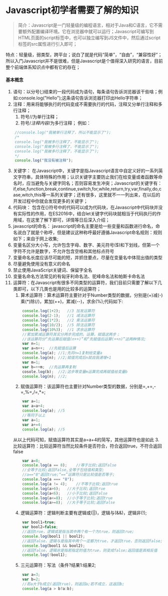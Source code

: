 # Javascript初学者需要了解的知识
>简介：Javascript是一门轻量级的编程语言，相对于Java和C语言，它不需要额外配置编译环境。它在浏览器中就可以运行；Javascript可编写到HTML页面的script标签中，也可以独立编写到JS文件中，然后通过script标签的src属性进行引入即可；

特点：轻量级，弱类型，跨平台；说白了就是代码“简单”，“自由”，“兼容性好”；所以入门Javascript并不是很难，但是Javascript是个值得深入研究的语言，目前整个前端体系知识点中都有它的存在；

#### 基本概念
1. 语句：以分号(;)结束的一段代码成为语句，每条语句告诉浏览器该干些啥；例如:console.log("Hello");这条语句告诉浏览器打印出Hello字符串；
2. 注释：用来将能够执行的代码变成不需要执行的代码，注释又分单行注释和多行注释；
    1. 符号//为单行注释；
    2. 符号/*注释内容*/为多行注释；
例如：
```javascript
    //console.log("我被单行注释了，所以不能显示了");
    /*
    console.log("我被多行注释了，不能显示了");
    console.log("我被多行注释了，不能显示了");
    console.log("我被多行注释了，不能显示了");
    */
    console.log("我没有被注释");
```
3. 关键字：
在Javascript中，关键字是指Javascript语言中自定义好的一系列英文字符串，具体特殊的作用；认识关键字主要防止我们在给变量或者函数等命名时，应当避免与关键字同名；否则容易发生冲突；Javascript的关键字有：
if,else,function,break,continue,switch,for,while,return,try,var,finally,do,case,witch,this等一系列关键字；还有很多，这里就不一一列出来，在以后的开发过程中你就会发现更多的关键字；
4. 代码块：
包含在{}符号中的代码可以成为代码块，在Javascript中代码块并没有实际性的作用，在ES2016中，结合let关键字代码块就相当于代码执行的作用域，在这里了解下即可，详情等日后深入介绍；
5. javascript的命名：
javascript的命名主要是给一些变量和函数进行命名，命名说白了就是个称呼，但是建议这种称呼最好遵循Javascript命名规则：规则如下；来自于网上收集;
 1. 变量名区分大小写，允许包含字母、数字、美元符号($)和下划线，但第一个字符不允许是数字，不允许包含空格和其他标点符号
 2. 变量命名长度应该尽可能的短，并抓住要点，尽量在变量名中体现出值的类型
 3. 尽量避免使用没有意义的命名
 4. 禁止使用JavaScript关键词、保留字全名
 5. 变量名命名方法常见的有匈牙利命名法、驼峰命名法和帕斯卡命名法
 6. 运算符：在Javascript有很多不同类型的运算符，我们目前只需要了解以下几类即可，以下几类也是用的比较多的运算符；
    1. 算术运算符：算术运算符主要针对于Number类型的数据，分别是(+)减(-)乘(*)除(/)，累加(++)，累减(--)，求余(%);代码如下:
    ```javascript
        console.log(1+2);   //3 加发运算符
        console.log(2-1);   //1 减法运算符
        console.log(1*2);   //2 乘法运算符
        console.log(10/2);  //5 除法运算符
        console.log(10%3);  //1 求余运算符
        //累加累减运算符其实分两步完成的。运算，赋值这两步；
        //该运算符分“先运算后赋值(n++)”和“先赋值后运算(++n)”这两种情况;
        var n=1;
        var a=n++;  //先赋值后运算
        console.log(a); //1;先将n=1复制给变量a
        console.log(n); //2;赋值完成后n就自我递增+1
        var m=1;
        var b=++m;  //先运算再复制
        cosole.log(b);  //2;这步等变量m运算完成再赋值给变量b
        console.log(n); //2;
    ```
    2. 赋值运算符：该运算符也主要针对Number类型的数据，分别是=,+=,-=,%=,/=,*=;
    ```javascript
        var a=1;
        var a=a+4;
        console.log(a); //5
        //等同于以上
        var a=1;
        var a+=4;
        console.log(a); //5  
    ```
    从以上代码可知，赋值运算符其实是a=a+4的简写，其他运算符也是如此
    3. 比较运算符：比较运算符当然比较条件是否符合，符合返回true，不符合返回false
    ```javascript
        var a=8;
        console.log(a == 8);    //等于比较;返回false
        //全等于比较;返回false,全等于包括值和类型;
        //a=="8"返回true;“==”运算符只是比较值是否等于;
        console.log(a === "8");
        console.log(a != 4);    //不等于比较;返回true
        console.log(a>6);   //大于比较;返回true
        console.log(a<6);   //小于比较;返回false
        console.log(a<=8);  //小于等于比较;返回true
        console.log(a>=8);  //大于等于比较;返回false        
    ```
    4. 逻辑运算符：逻辑判断主要有逻辑或(||)，逻辑与(&&)，逻辑非(!);
    ```javascript
        var bool1=true;
        var bool2=false;
        //返回true，逻辑或是指当其中两个有一个为true，则返回true;
        console.log(bool1 || bool2);
        //返回false，逻辑与是指其中两个一定都为true，才返回true，否则返回false;
        console.log(bool1 && bool2);
        //返回false，逻辑非是指若指定的值为true，则变成false;返回值是其相反值
        console.log(!bool1);
    ```
    5. 三元运算符：写法（条件?结果1:结果2;
    ```javascript
        var a=3;
        var b=2;
        //若a大于b成立(返回true)，则返回a;若不成立，这返回b;
        console.log(a > b?a:b);
    ```
